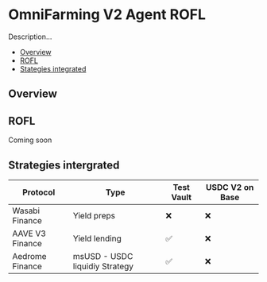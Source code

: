 <h1> OmniFarming V2 Agent ROFL </h1>

Description...

- [Overview](#overview)
- [ROFL](#rofl)
- [Stategies integrated](#strategies-intergrated)

## Overview

## ROFL

Coming soon

## Strategies intergrated

| Protocol        | Type                           | Test Vault | USDC V2 on Base |
| --------------- | ------------------------------ | ---------- | --------------- |
| Wasabi Finance  | Yield preps                    | ❌         | ❌              |
| AAVE V3 Finance | Yield lending                  | ✅         | ❌              |
| Aedrome Finance | msUSD - USDC liquidiy Strategy | ✅         | ❌              |

